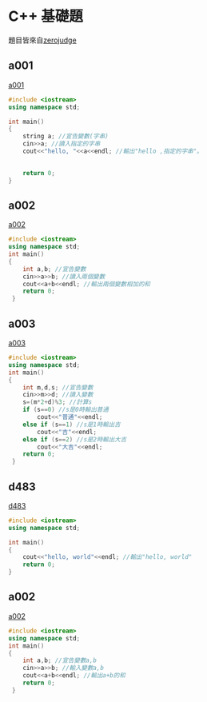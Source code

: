 # C++ 基礎題

題目皆來自[zerojudge](https://zerojudge.tw)

## a001
[a001](https://zerojudge.tw/ShowProblem?problemid=a001)

```cpp
#include <iostream>
using namespace std;

int main()
{
	string a; //宣告變數(字串)
	cin>>a; //讀入指定的字串 
	cout<<"hello, "<<a<<endl; //輸出"hello ,指定的字串"。

	
	return 0;
}
```
## a002
[a002](https://zerojudge.tw/ShowProblem?problemid=a002)

```cpp
#include <iostream>
using namespace std;
int main()
{
	int a,b; //宣告變數
	cin>>a>>b; //讀入兩個變數
	cout<<a+b<<endl; //輸出兩個變數相加的和
	return 0;
 }
 ```

## a003
[a003](https://zerojudge.tw/ShowProblem?problemid=a003)

```cpp
#include <iostream>
using namespace std;
int main()
{
	int m,d,s; //宣告變數
	cin>>m>>d; //讀入變數
	s=(m*2+d)%3; //計算s
	if (s==0) //s是0時輸出普通
		cout<<"普通"<<endl;
	else if (s==1) //s是1時輸出吉
		cout<<"吉"<<endl;
	else if (s==2) //s是2時輸出大吉
		cout<<"大吉"<<endl;	
	return 0;
 }
```

## d483
[d483](https://zerojudge.tw/ShowProblem?problemid=d483)

```cpp
#include <iostream>
using namespace std;

int main()
{
	cout<<"hello, world"<<endl; //輸出"hello, world"
	return 0;
}
```

## a002
[a002](https://zerojudge.tw/ShowProblem?problemid=a002)

```cpp
#include <iostream>
using namespace std;
int main()
{
	int a,b; //宣告變數a,b
	cin>>a>>b; //輸入變數a,b
	cout<<a+b<<endl; //輸出a+b的和
	return 0;
 }
 ```
